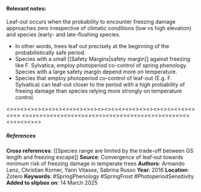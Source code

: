 #### **Relevant notes**:
Leaf-out occurs when the probability to encounter freezing damage approaches zero irrespective of climatic conditions (low vs high elevation) and species (early- and late-flushing species.
- In other words, trees leaf out precisely at the beginning of the probabilistically safe period.
- Species with a small [[Safety Margins|safety margin]] against freezing like F. Sylvatica, employ photoperiod co-control of spring phenology. Species with a large safety margin depend more on temperature.
- Species that employ photoperiod co-control of leaf-out (E.g. F. Sylvatica) can leaf-out closer to the period with a high probability of freeing damage than species relying more strongly on temperature control.

<><><><><><><><><><><><><><><><><><><><><><><><><><><><><>
<><><><><><><><><><><><><><><><><><><><><><><><><><><><><>
##### References
**Cross references**:
[[Species range are limited by the trade-off between GS length and freezing escape]]
**Source**: Convergence of leaf‐out towards minimum risk of freezing damage in temperate trees
**Authors**: Armando Lenz, Christian Korner, Yann Vitasse, Sabrina Russo
**Year**: 2016
**Location**: Zotero
**Keywords**: #SpringPhenology #SpringFrost #PhotoperiodSensitivity 
**Added to slipbox on**: 14 March 2025